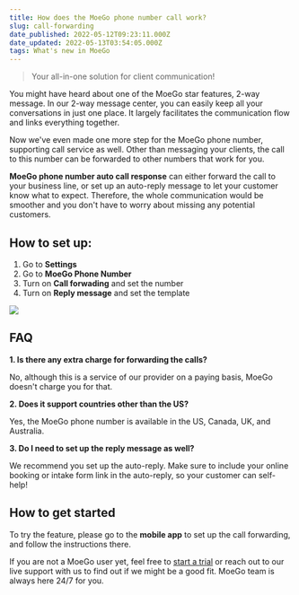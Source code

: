 ```yaml
---
title: How does the MoeGo phone number call work?
slug: call-forwarding
date_published: 2022-05-12T09:23:11.000Z
date_updated: 2022-05-13T03:54:05.000Z
tags: What's new in MoeGo
---
```


> Your all-in-one solution for client communication!

You might have heard about one of the MoeGo star features, 2-way message. In our 2-way message center, you can easily keep all your conversations in just one place. It largely facilitates the communication flow and links everything together. 

Now we've even made one more step for the MoeGo phone number, supporting call service as well. Other than messaging your clients, the call to this number can be forwarded to other numbers that work for you. 

**MoeGo phone number auto call response** can either forward the call to your business line, or set up an auto-reply message to let your customer know what to expect. Therefore, the whole communication would be smoother and you don't have to worry about missing any potential customers. 

## How to set up:

1. Go to **Settings**
2. Go to **MoeGo Phone Number**
3. Turn on **Call forwading** and set the number
4. Turn on **Reply message** and set the template

![](__GHOST_URL__/content/images/2022/05/call-forwarding-1.png)
## FAQ

**1. Is there any extra charge for forwarding the calls?**

No, although this is a service of our provider on a paying basis, MoeGo doesn't charge you for that. 

**2. Does it support countries other than the US?**

Yes, the MoeGo phone number is available in the US, Canada, UK, and Australia. 

**3. Do I need to set up the reply message as well?**

We recommend you set up the auto-reply. Make sure to include your online booking or intake form link in the auto-reply, so your customer can self-help! 

## How to get started

To try the feature, please go to the **mobile app** to set up the call forwarding, and follow the instructions there.

If you are not a MoeGo user yet, feel free to [start a trial](https://go.moego.pet/sign_up) or reach out to our live support with us to find out if we might be a good fit. MoeGo team is always here 24/7 for you.
